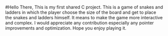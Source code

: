 #Hello There,
This is my first shared C project.
This is a game of snakes and ladders 
in which the player choose the size of the board
and get to place the snakes and ladders himself.
It means to make the game more interactive and complex.
I would appreciate any contribution especially any pointer improvements and optimization.
Hope you enjoy playing it.
